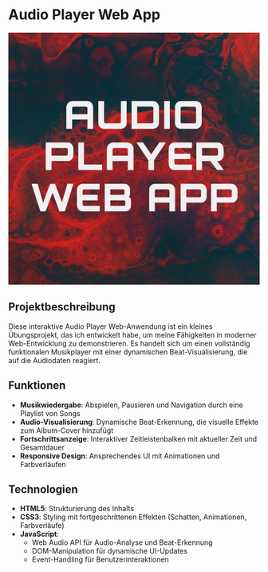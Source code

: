 # Audio Player Web App

![Audio Player](img/ReadMe.png)

## Projektbeschreibung

Diese interaktive Audio Player Web-Anwendung ist ein kleines Übungsprojekt, das ich entwickelt habe, um meine Fähigkeiten in moderner Web-Entwicklung zu demonstrieren. Es handelt sich um einen vollständig funktionalen Musikplayer mit einer dynamischen Beat-Visualisierung, die auf die Audiodaten reagiert.

## Funktionen

- **Musikwiedergabe**: Abspielen, Pausieren und Navigation durch eine Playlist von Songs
- **Audio-Visualisierung**: Dynamische Beat-Erkennung, die visuelle Effekte zum Album-Cover hinzufügt
- **Fortschrittsanzeige**: Interaktiver Zeitleistenbalken mit aktueller Zeit und Gesamtdauer
- **Responsive Design**: Ansprechendes UI mit Animationen und Farbverläufen

## Technologien

- **HTML5**: Strukturierung des Inhalts
- **CSS3**: Styling mit fortgeschrittenen Effekten (Schatten, Animationen, Farbverläufe)
- **JavaScript**: 
  - Web Audio API für Audio-Analyse und Beat-Erkennung
  - DOM-Manipulation für dynamische UI-Updates
  - Event-Handling für Benutzerinteraktionen

